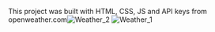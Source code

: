 This project was built with HTML, CSS, JS and API keys from openweather.com![Weather_2](https://github.com/Ihor-Protskolli/Weather-App/assets/147344662/53ebfc74-e279-4604-b7cc-1f583243ee08)
![Weather_1](https://github.com/Ihor-Protskolli/Weather-App/assets/147344662/ac5bc543-124a-4ae3-8400-7eb23275bb45)
